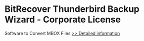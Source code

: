 # BitRecover Thunderbird Backup Wizard - Corporate License
Software to Convert MBOX Files
[>> Detailed information](https://secure.shareit.com/shareit/product.html?productid=300900554&affiliateid=200057808)